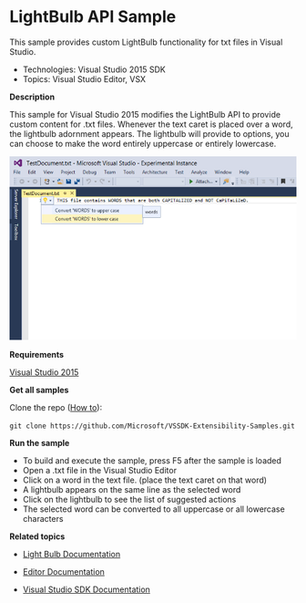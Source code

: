 # LightBulb API Sample
This sample provides custom LightBulb functionality for txt
files in Visual Studio.

* Technologies: Visual Studio 2015 SDK
* Topics: Visual Studio Editor, VSX

**Description**

This sample for Visual Studio 2015 modifies the LightBulb API to provide
custom content for .txt files. Whenever the text caret is placed over a word,
the lightbulb adornment appears. The lightbulb will provide to options, you
can choose to make the word entirely uppercase or entirely lowercase.

![image](TestLightBulb/Resources/Example_LightBulb.png)

**Requirements**

[ Visual Studio 2015 ](https://www.visualstudio.com/products/visual-studio-community-vs?wt.mc_id=o~display~github~vssdk)




**Get all samples**

Clone the repo ([How to](https://git-scm.com/book/en/v2/Git-Basics-Getting-a-Git-Repository#Cloning-an-Existing-Repository)):

`git clone https://github.com/Microsoft/VSSDK-Extensibility-Samples.git`

**Run the sample**

  * To build and execute the sample, press F5 after the sample is loaded 
  * Open a .txt file in the Visual Studio Editor
  * Click on a word in the text file. (place the text caret on that word)
  * A lightbulb appears on the same line as the selected word
  * Click on the lightbulb to see the list of suggested actions
  * The selected word can be converted to all uppercase or all lowercase characters



**Related topics**

* [ Light Bulb Documentation ](https://msdn.microsoft.com/en-us/library/dn872466(v=vs.140).aspx)

* [ Editor Documentation ](https://msdn.microsoft.com/en-us/library/dd885242(v=vs.140).aspx)

* [ Visual Studio SDK Documentation ](https://msdn.microsoft.com/en-us/library/bb166441(v=vs.140).aspx)


